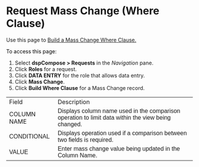 # Request Mass Change (Where Clause)

<div class="use">

Use this page to [Build a Mass Change Where
Clause.](../Use_Cases/Enter_Data_for_a_Request.htm#Build_Mass_Change_Where_Clause)

</div>

<span style="color: #000000;">To access this page:</span>

1.  Select <span style="font-weight: bold;">dspCompose \>
    Requests</span> in the *Navigation* pane.
2.  Click <span style="font-weight: bold;">Roles</span> for a request.
3.  Click <span style="font-weight: bold;">DATA ENTRY</span> for the
    role that allows data entry.
4.  Click <span style="font-weight: bold;">Mass Change</span>.
5.  Click <span style="font-weight: bold;">Build Where Clause</span> for
    a Mass Change
record.

|                                                                                       |                                                                                                                                                                              |
| ------------------------------------------------------------------------------------- | ---------------------------------------------------------------------------------------------------------------------------------------------------------------------------- |
| Field                                                                                 | Description                                                                                                                                                                  |
| COLUMN NAME                                                                           | *<span style="font-family: Arial, sans-serif;font-style: normal;">Displays column name used in the comparison operation to limit data within the view being changed.</span>* |
| *<span style="font-family: Arial, sans-serif;font-style: normal;">CONDITIONAL</span>* | *<span style="font-family: Arial, sans-serif;font-style: normal;">Displays operation used if a comparison between two fields is required.</span>*                            |
| *<span style="font-family: Arial, sans-serif;font-style: normal;">VALUE</span>*       | *<span style="font-family: Arial, sans-serif;font-style: normal;">Enter mass change value being updated in the Column Name.</span>*                                          |
